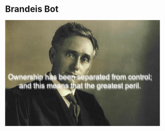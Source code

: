 # Brandeis Bot

![](https://raw.githubusercontent.com/etachov/brandeis_bot/master/brandeis_bot_says_1.jpeg)

